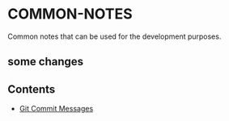 # COMMON-NOTES
Common notes that can be used for the development purposes.

## some changes
 ## Contents

* [Git Commit Messages](./GIT-COMMIT-MESSAGES.mdx)
